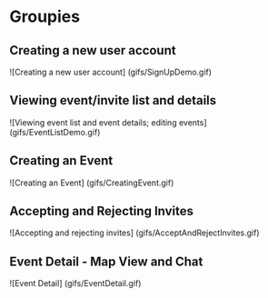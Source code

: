 Groupies
==========

## Creating a new user account ##
![Creating a new user account]
(gifs/SignUpDemo.gif)

## Viewing event/invite list and details ##
![Viewing event list and event details; editing events]
(gifs/EventListDemo.gif)

## Creating an Event ##
![Creating an Event] 
(gifs/CreatingEvent.gif)

## Accepting and Rejecting Invites ##
![Accepting and rejecting invites] 
(gifs/AcceptAndRejectInvites.gif)

## Event Detail - Map View and Chat ##
![Event Detail] 
(gifs/EventDetail.gif)
